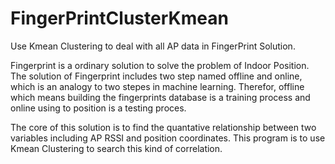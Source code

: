 # FingerPrintClusterKmean
Use Kmean Clustering to deal with all AP data in FingerPrint Solution.

Fingerprint is a ordinary solution to solve the problem of Indoor Position.
The solution of Fingerprint includes two step named offline and online, which is an analogy to two stepes in machine learning.
Therefor, offline which means building the fingerprints database is a training process and online using to position is a testing proces.

The core of this solution is to find the quantative relationship between two variables including AP RSSI and position coordinates.
This program is to use Kmean Clustering to search this kind of correlation.

